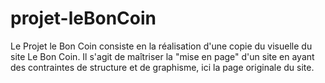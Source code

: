 # projet-leBonCoin
Le Projet le Bon Coin consiste en la réalisation d'une copie du visuelle du site Le Bon Coin.
Il s'agit de maîtriser la "mise en page" d'un site en ayant des contraintes de structure et de graphisme, ici la page originale du site.
